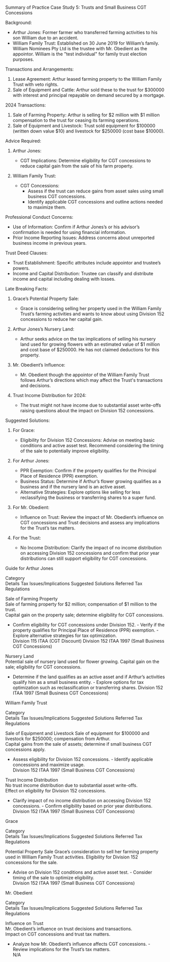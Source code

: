 Summary of Practice Case Study 5: Trusts and Small Business CGT Concessions

Background:
- Arthur Jones: Former farmer who transferred farming activities to his son William due to an accident.
- William Family Trust: Established on 30 June 2019 for William’s family. William Nominees Pty Ltd is the trustee with Mr. Obedient as the appointor. William is the "test individual" for family trust election purposes.

Transactions and Arrangements:
1. Lease Agreement: Arthur leased farming property to the William Family Trust with veto rights.
2. Sale of Equipment and Cattle: Arthur sold these to the trust for $300000 with interest and principal repayable on demand secured by a mortgage.

2024 Transactions:
1. Sale of Farming Property: Arthur is selling for $2 million with $1 million compensation to the trust for ceasing its farming operations.
2. Sale of Equipment and Livestock: Trust sold equipment for $100000 (written down value $10) and livestock for $250000 (cost base $10000).

Advice Required:
1. Arthur Jones:
   - CGT Implications: Determine eligibility for CGT concessions to reduce capital gain from the sale of his farm property.

2. William Family Trust:
   - CGT Concessions:
     - Assess if the trust can reduce gains from asset sales using small business CGT concessions.
     - Identify applicable CGT concessions and outline actions needed to maximize them.

Professional Conduct Concerns:
- Use of Information: Confirm if Arthur Jones’s or his advisor’s confirmation is needed for using financial information.
- Prior Income Reporting Issues: Address concerns about unreported business income in previous years.

Trust Deed Clauses:
- Trust Establishment: Specific attributes include appointor and trustee’s powers.
- Income and Capital Distribution: Trustee can classify and distribute income and capital including dealing with losses.

Late Breaking Facts:
1. Grace’s Potential Property Sale:
   - Grace is considering selling her property used in the William Family Trust’s farming activities and wants to know about using Division 152 concessions to reduce her capital gain.

2. Arthur Jones’s Nursery Land:
   - Arthur seeks advice on the tax implications of selling his nursery land used for growing flowers with an estimated value of $1 million and cost base of $250000. He has not claimed deductions for this property.

3. Mr. Obedient’s Influence:
   - Mr. Obedient though the appointor of the William Family Trust follows Arthur’s directions which may affect the Trust's transactions and decisions.

4. Trust Income Distribution for 2024:
   - The trust might not have income due to substantial asset write-offs raising questions about the impact on Division 152 concessions.

Suggested Solutions:

1. For Grace:
   - Eligibility for Division 152 Concessions: Advise on meeting basic conditions and active asset test. Recommend considering the timing of the sale to potentially improve eligibility.

2. For Arthur Jones:
   - PPR Exemption: Confirm if the property qualifies for the Principal Place of Residence (PPR) exemption.
   - Business Status: Determine if Arthur’s flower growing qualifies as a business and if the nursery land is an active asset.
   - Alternative Strategies: Explore options like selling for less reclassifying the business or transferring shares to a super fund.

3. For Mr. Obedient:
   - Influence on Trust: Review the impact of Mr. Obedient’s influence on CGT concessions and Trust decisions and assess any implications for the Trust’s tax matters.

4. For the Trust:
   - No Income Distribution: Clarify the impact of no income distribution on accessing Division 152 concessions and confirm that prior year distributions can still support eligibility for CGT concessions.

Guide for Arthur Jones
	
Category	
Details	
Tax Issues/Implications	
Suggested Solutions	
Referred Tax Regulations
	
Sale of Farming Property	
Sale of farming property for $2 million; compensation of $1 million to the trust.	
Capital gain on the property sale; determine eligibility for CGT concessions.	
- Confirm eligibility for CGT concessions under Division 152. - Verify if the property qualifies for Principal Place of Residence (PPR) exemption. - Explore alternative strategies for tax optimization.	
Division 115 ITAA (CGT Discount) Division 152 ITAA 1997 (Small Business CGT Concessions)
	
Nursery Land	
Potential sale of nursery land used for flower growing.	
Capital gain on the sale; eligibility for CGT concessions.	
- Determine if the land qualifies as an active asset and if Arthur’s activities qualify him as a small business entity. - Explore options for tax optimization such as reclassification or transferring shares.	
Division 152 ITAA 1997 (Small Business CGT Concessions)

William Family Trust
	
Category	
Details	
Tax Issues/Implications	
Suggested Solutions	
Referred Tax Regulations
	
Sale of Equipment and Livestock	
Sale of equipment for $100000 and livestock for $250000; compensation from Arthur.	
Capital gains from the sale of assets; determine if small business CGT concessions apply.	
- Assess eligibility for Division 152 concessions. - Identify applicable concessions and maximize usage.	
Division 152 ITAA 1997 (Small Business CGT Concessions)
	
Trust Income Distribution	
No trust income distribution due to substantial asset write-offs.	
Effect on eligibility for Division 152 concessions.	
- Clarify impact of no income distribution on accessing Division 152 concessions. - Confirm eligibility based on prior year distributions.	
Division 152 ITAA 1997 (Small Business CGT Concessions)

Grace
	
Category	
Details	
Tax Issues/Implications	
Suggested Solutions	
Referred Tax Regulations
	
Potential Property Sale	
Grace’s consideration to sell her farming property used in William Family Trust activities.	
Eligibility for Division 152 concessions for the sale.	
- Advise on Division 152 conditions and active asset test. - Consider timing of the sale to optimize eligibility.	
Division 152 ITAA 1997 (Small Business CGT Concessions)

Mr. Obedient
	
Category	
Details	
Tax Issues/Implications	
Suggested Solutions	
Referred Tax Regulations
	
Influence on Trust	
Mr. Obedient’s influence on trust decisions and transactions.	
Impact on CGT concessions and trust tax matters.	
- Analyze how Mr. Obedient’s influence affects CGT concessions. - Review implications for the Trust’s tax matters.	
N/A
